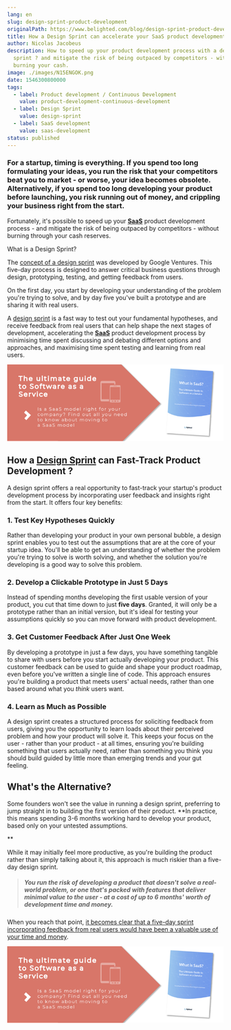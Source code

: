 ```yaml
---
lang: en
slug: design-sprint-product-development
originalPath: https://www.belighted.com/blog/design-sprint-product-development
title: How a Design Sprint can accelerate your SaaS product development process
author: Nicolas Jacobeus
description: How to speed up your product development process with a design
  sprint ? and mitigate the risk of being outpaced by competitors - without
  burning your cash.
image: ./images/N15ENGOK.png
date: 1546300800000
tags:
  - label: Product development / Continuous Development
    value: product-development-continuous-development
  - label: Design Sprint
    value: design-sprint
  - label: SaaS development
    value: saas-development
status: published
---
```

### For a startup, timing is everything. If you spend too long formulating your ideas, you run the risk that your competitors beat you to market - or worse, your idea becomes obsolete. Alternatively, if you spend too long developing your product before launching, you risk running out of money, and crippling your business right from the start.

Fortunately, it's possible to speed up your [**SaaS**](/saas-guide-to-software-as-service) product development process - and mitigate the risk of being outpaced by competitors - without burning through your cash reserves.

What is a Design Sprint?  

  
The [concept of a design sprint](/design-sprint) was developed by Google Ventures. This five-day process is designed to answer critical business questions through design, prototyping, testing, and getting feedback from users.

On the first day, you start by developing your understanding of the problem you're trying to solve, and by day five you've built a prototype and are sharing it with real users.

A [design sprint](/design-sprint) is a fast way to test out your fundamental hypotheses, and receive feedback from real users that can help shape the next stages of development, accelerating the **[SaaS](/saas-guide-to-software-as-service)** product development process by minimising time spent discussing and debating different options and approaches, and maximising time spent testing and learning from real users.  
  

[![The ultimate Guide to Software as a Service](/content/images/legacy/axTDnlmGeCfdTR5eawUvn.png)](https://cta-redirect.hubspot.com/cta/redirect/1684659/0b551323-0d58-4d8c-882c-e42a03a01459)

  
How a [Design Sprint](/design-sprint) can Fast-Track Product Development ?
-----------------------------------------------------------------------------

A design sprint offers a real opportunity to fast-track your startup's product development process by incorporating user feedback and insights right from the start. It offers four key benefits:

### 1\. Test Key Hypotheses Quickly

  

Rather than developing your product in your own personal bubble, a design sprint enables you to test out the assumptions that are at the core of your startup idea. You'll be able to get an understanding of whether the problem you're trying to solve is worth solving, and whether the solution you're developing is a good way to solve this problem.

### 2\. Develop a Clickable Prototype in Just 5 Days

Instead of spending months developing the first usable version of your product, you cut that time down to just **five days**. Granted, it will only be a prototype rather than an initial version, but it's ideal for testing your assumptions quickly so you can move forward with product development.

### 3\. Get Customer Feedback After Just One Week

By developing a prototype in just a few days, you have something tangible to share with users before you start actually developing your product. This customer feedback can be used to guide and shape your product roadmap, even before you've written a single line of code. This approach ensures you're building a product that meets users' actual needs, rather than one based around what you _think_ users want.

### 4\. Learn as Much as Possible

A design sprint creates a structured process for soliciting feedback from users, giving you the opportunity to learn loads about their perceived problem and how your product will solve it. This keeps your focus on the user - rather than your product - at all times, ensuring you're building something that users actually need, rather than something you think you should build guided by little more than emerging trends and your gut feeling.  
  

What's the Alternative?
-----------------------

Some founders won't see the value in running a design sprint, preferring to jump straight in to building the first version of their product. **In practice, this means spending 3-6 months working hard to develop your product, based only on your untested assumptions.  
  
**

While it may initially feel more productive, as you're building the product rather than simply talking about it, this approach is much riskier than a five-day design sprint.  
  

> ##### You run the risk of developing a product that doesn't solve a real-world problem, or one that's packed with features that deliver minimal value to the user - at a cost of up to 6 months' worth of development time and money.  
>   

When you reach that point, [it becomes clear that a five-day sprint incorporating feedback from real users would have been a valuable use of your time and money](/design-sprint).

[![The ultimate Guide to Software as a Service](/content/images/legacy/axTDnlmGeCfdTR5eawUvn.png)](https://cta-redirect.hubspot.com/cta/redirect/1684659/0b551323-0d58-4d8c-882c-e42a03a01459)